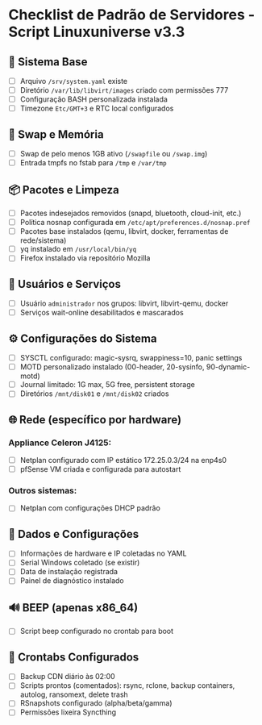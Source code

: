 # Checklist de Padrão de Servidores - Script Linuxuniverse v3.3

## 🔧 Sistema Base
- [ ] Arquivo `/srv/system.yaml` existe
- [ ] Diretório `/var/lib/libvirt/images` criado com permissões 777
- [ ] Configuração BASH personalizada instalada
- [ ] Timezone `Etc/GMT+3` e RTC local configurados

## 💾 Swap e Memória
- [ ] Swap de pelo menos 1GB ativo (`/swapfile` ou `/swap.img`)
- [ ] Entrada tmpfs no fstab para `/tmp` e `/var/tmp`

## 📦 Pacotes e Limpeza
- [ ] Pacotes indesejados removidos (snapd, bluetooth, cloud-init, etc.)
- [ ] Política nosnap configurada em `/etc/apt/preferences.d/nosnap.pref`
- [ ] Pacotes base instalados (qemu, libvirt, docker, ferramentas de rede/sistema)
- [ ] yq instalado em `/usr/local/bin/yq`
- [ ] Firefox instalado via repositório Mozilla

## 👥 Usuários e Serviços
- [ ] Usuário `administrador` nos grupos: libvirt, libvirt-qemu, docker
- [ ] Serviços wait-online desabilitados e mascarados

## ⚙️ Configurações do Sistema
- [ ] SYSCTL configurado: magic-sysrq, swappiness=10, panic settings
- [ ] MOTD personalizado instalado (00-header, 20-sysinfo, 90-dynamic-motd)
- [ ] Journal limitado: 1G max, 5G free, persistent storage
- [ ] Diretórios `/mnt/disk01` e `/mnt/disk02` criados

## 🌐 Rede (específico por hardware)
### Appliance Celeron J4125:
- [ ] Netplan configurado com IP estático 172.25.0.3/24 na enp4s0
- [ ] pfSense VM criada e configurada para autostart

### Outros sistemas:
- [ ] Netplan com configurações DHCP padrão

## 📁 Dados e Configurações
- [ ] Informações de hardware e IP coletadas no YAML
- [ ] Serial Windows coletado (se existir)
- [ ] Data de instalação registrada
- [ ] Painel de diagnóstico instalado

## 🔊 BEEP (apenas x86_64)
- [ ] Script beep configurado no crontab para boot

## 📅 Crontabs Configurados
- [ ] Backup CDN diário às 02:00
- [ ] Scripts prontos (comentados): rsync, rclone, backup containers, autolog, ransomext, delete trash
- [ ] RSnapshots configurado (alpha/beta/gamma)
- [ ] Permissões lixeira Syncthing
